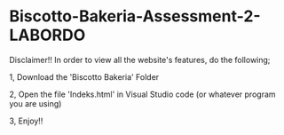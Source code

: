 # Biscotto-Bakeria-Assessment-2-LABORDO

Disclaimer!! 
In order to view all the website's features, do the following; 

1, Download the 'Biscotto Bakeria' Folder 

2, Open the file 'Indeks.html' in Visual Studio code (or whatever program you are using) 

3, Enjoy!!
